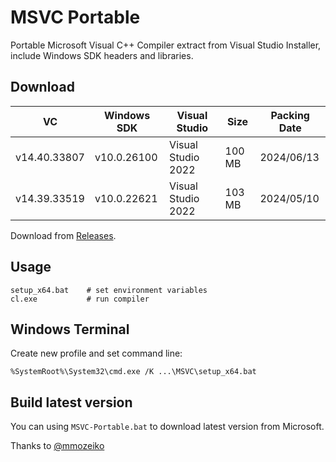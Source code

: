 # MSVC Portable
Portable Microsoft Visual C++ Compiler extract from Visual Studio Installer, include Windows SDK headers and libraries.

## Download
| VC           | Windows SDK | Visual Studio      | Size   | Packing Date |
|--------------|-------------|--------------------|--------|--------------|
| v14.40.33807 | v10.0.26100 | Visual Studio 2022 | 100 MB | 2024/06/13   |
| v14.39.33519 | v10.0.22621 | Visual Studio 2022 | 103 MB | 2024/05/10   |


Download from [Releases](../../releases).

## Usage
```
setup_x64.bat    # set environment variables
cl.exe           # run compiler
```

## Windows Terminal
Create new profile and set command line:
```
%SystemRoot%\System32\cmd.exe /K ...\MSVC\setup_x64.bat
```

## Build latest version
You can using  ```MSVC-Portable.bat``` to download latest version from Microsoft.

Thanks to [@mmozeiko](https://gist.github.com/mmozeiko/7f3162ec2988e81e56d5c4e22cde9977)
